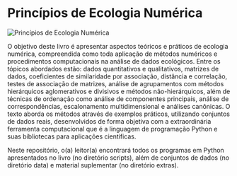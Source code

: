 # Princípios de Ecologia Numérica

![Princípios de Ecologia Numérica](https://github.com/maurobio/principios/images/cover.jpg)

O objetivo deste livro é apresentar aspectos teóricos e práticos de ecologia numérica, compreendida como toda aplicação de métodos numéricos e procedimentos computacionais na análise de dados ecológicos. Entre os tópicos abordados estão: dados quantitativos e qualitativos, matrizes de dados, coeficientes de similaridade por associação, distância e correlação, testes de associação de matrizes, análise de agrupamentos com métodos hierárquicos aglomerativos e divisivos e métodos não-hierárquicos, além de técnicas de ordenação como análise de componentes principais, análise de correspondências, escalonamento multidimensional e análises canônicas. O texto aborda os métodos através de exemplos práticos, utilizando conjuntos de dados reais, desenvolvidos de forma objetiva com a extraordinária ferramenta computacional que é a linguagem de programação Python e suas bibliotecas para aplicações científicas.

Neste repositório, o(a) leitor(a) encontrará todos os programas em Python apresentados no livro (no diretório scripts), além de conjuntos de dados (no diretório data) e material suplementar (no diretório extras).
